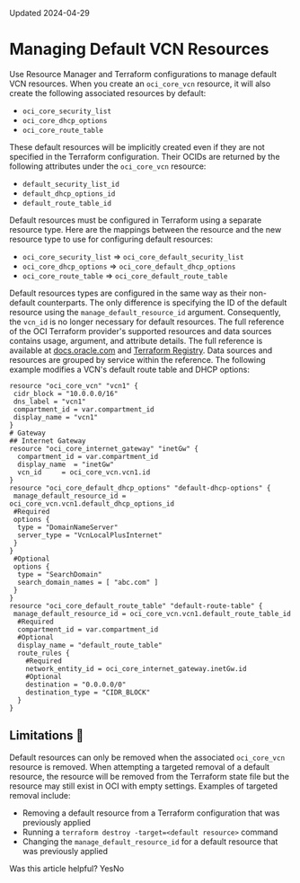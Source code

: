 Updated 2024-04-29
# Managing Default VCN Resources
Use Resource Manager and Terraform configurations to manage default VCN resources.
When you create an `oci_core_vcn` resource, it will also create the following associated resources by default:
  * `oci_core_security_list`
  * `oci_core_dhcp_options`
  * `oci_core_route_table`


These default resources will be implicitly created even if they are not specified in the Terraform configuration. Their OCIDs are returned by the following attributes under the `oci_core_vcn` resource:
  * `default_security_list_id`
  * `default_dhcp_options_id`
  * `default_route_table_id`


Default resources must be configured in Terraform using a separate resource type. Here are the mappings between the resource and the new resource type to use for configuring default resources:
  * `oci_core_security_list` => `oci_core_default_security_list`
  * `oci_core_dhcp_options` => `oci_core_default_dhcp_options`
  * `oci_core_route_table` => `oci_core_default_route_table`


Default resources types are configured in the same way as their non-default counterparts. The only difference is specifying the ID of the default resource using the `manage_default_resource_id` argument.
Consequently, the `vcn_id` is no longer necessary for default resources.
The full reference of the OCI Terraform provider's supported resources and data sources contains usage, argument, and attribute details. The full reference is available at [docs.oracle.com](https://docs.oracle.com/iaas/tools/terraform-provider-oci/latest/) and [Terraform Registry](https://registry.terraform.io/providers/oracle/oci/latest/docs).
Data sources and resources are grouped by service within the reference.
The following example modifies a VCN's default route table and DHCP options:
```
resource "oci_core_vcn" "vcn1" {
 cidr_block = "10.0.0.0/16"
 dns_label = "vcn1"
 compartment_id = var.compartment_id
 display_name = "vcn1"
}
# Gateway
## Internet Gateway
resource "oci_core_internet_gateway" "inetGw" {
  compartment_id = var.compartment_id
  display_name  = "inetGw"
  vcn_id     = oci_core_vcn.vcn1.id
}
resource "oci_core_default_dhcp_options" "default-dhcp-options" {
 manage_default_resource_id = oci_core_vcn.vcn1.default_dhcp_options_id
 #Required
 options {
  type = "DomainNameServer"
  server_type = "VcnLocalPlusInternet"
 }
}
 #Optional
 options {
  type = "SearchDomain"
  search_domain_names = [ "abc.com" ]
 }
}
resource "oci_core_default_route_table" "default-route-table" {
 manage_default_resource_id = oci_core_vcn.vcn1.default_route_table_id
  #Required
  compartment_id = var.compartment_id
  #Optional
  display_name = "default_route_table"
  route_rules {
    #Required
    network_entity_id = oci_core_internet_gateway.inetGw.id
    #Optional
    destination = "0.0.0.0/0"
    destination_type = "CIDR_BLOCK"
  }
}
```

## Limitations 🔗 
Default resources can only be removed when the associated `oci_core_vcn` resource is removed. When attempting a targeted removal of a default resource, the resource will be removed from the Terraform state file but the resource may still exist in OCI with empty settings.
Examples of targeted removal include:
  * Removing a default resource from a Terraform configuration that was previously applied
  * Running a `terraform destroy -target=<default resource>` command
  * Changing the `manage_default_resource_id` for a default resource that was previously applied


Was this article helpful?
YesNo

